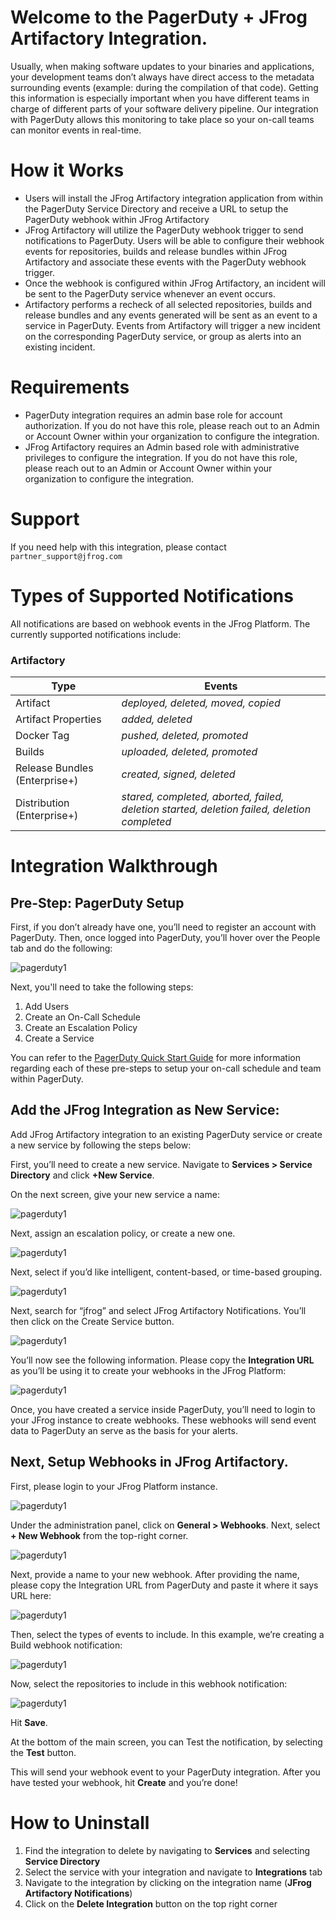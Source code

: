 # Welcome to the PagerDuty + JFrog Artifactory Integration. 

Usually, when making software updates to your binaries and applications, your development teams don’t always have direct access to the metadata surrounding events (example: during the compilation of that code). Getting this information is especially important when you have different teams in charge of different parts of your software delivery pipeline. Our integration with PagerDuty allows this monitoring to take place so your on-call teams can monitor events in real-time.

# How it Works
* Users will install the JFrog Artifactory integration application from within the PagerDuty Service Directory and receive a URL to setup the PagerDuty webhook within JFrog Artifactory
* JFrog Artifactory will utilize the PagerDuty webhook trigger to send notifications to PagerDuty.  Users will be able to configure their webhook events for repositories, builds and release bundles within JFrog Artifactory and associate these events with the PagerDuty webhook trigger. 
* Once the webhook is configured within JFrog Artifactory, an incident will be sent to the PagerDuty service whenever an event occurs.
* Artifactory performs a recheck of all selected repositories, builds and release bundles and any events generated will be sent as an event to a service in PagerDuty. Events from Artifactory will trigger a new incident on the corresponding PagerDuty service, or group as alerts into an existing incident.

# Requirements
* PagerDuty integration requires an admin base role for account authorization. If you do not have this role, please reach out to an Admin or Account Owner within your organization to configure the integration.
* JFrog Artifactory requires an Admin based role with administrative privileges to configure the integration.  If you do not have this role, please reach out to an Admin or Account Owner within your organization to configure the integration.

# Support
If you need help with this integration, please contact `partner_support@jfrog.com`

# Types of Supported Notifications

All notifications are based on webhook events in the JFrog Platform. The currently supported notifications include:

### Artifactory

Type | Events
------------ | -------------
Artifact | *deployed, deleted, moved, copied*
Artifact Properties | *added, deleted*
Docker Tag | *pushed, deleted, promoted*
Builds | *uploaded, deleted, promoted*
Release Bundles (Enterprise+) | *created, signed, deleted*
Distribution (Enterprise+) | *stared, completed, aborted, failed, deletion started, deletion failed, deletion completed*

# Integration Walkthrough

## Pre-Step: PagerDuty Setup

First, if you don’t already have one, you’ll need to register an account with PagerDuty. Then, once logged into PagerDuty, you’ll hover over the People tab and do the following:

![pagerduty1](https://raw.githubusercontent.com/jfrog/partner-integrations/main/PagerDuty/Artifactory/img/image2.png)

Next, you'll need to take the following steps:
1. Add Users
2. Create an On-Call Schedule
3. Create an Escalation Policy 
4. Create a Service 

You can refer to the [PagerDuty Quick Start Guide](https://support.pagerduty.com/docs/quick-start-guide) for more information regarding each of these pre-steps to setup your on-call schedule and team within PagerDuty. 

## Add the JFrog Integration as New Service:

Add JFrog Artifactory integration to an existing PagerDuty service or create a new service by following the steps below:

First, you’ll need to create a new service. Navigate to **Services > Service Directory** and click **+New Service**.

On the next screen, give your new service a name:

![pagerduty1](https://raw.githubusercontent.com/jfrog/partner-integrations/main/PagerDuty/Artifactory/img/image9.png)

Next, assign an escalation policy, or create a new one.

![pagerduty1](https://raw.githubusercontent.com/jfrog/partner-integrations/main/PagerDuty/Artifactory/img/image5.png)

Next, select if you’d like intelligent, content-based, or time-based grouping.

![pagerduty1](https://raw.githubusercontent.com/jfrog/partner-integrations/main/PagerDuty/Artifactory/img/image10.png)

Next, search for “jfrog” and select JFrog Artifactory Notifications. You’ll then click on the Create Service button.

![pagerduty1](https://raw.githubusercontent.com/jfrog/partner-integrations/main/PagerDuty/Artifactory/img/image12.png)

You’ll now see the following information. Please copy the **Integration URL** as you’ll be using it to create your webhooks in the JFrog Platform:

![pagerduty1](https://raw.githubusercontent.com/jfrog/partner-integrations/main/PagerDuty/Artifactory/img/image7.png)

Once, you have created a service inside PagerDuty, you’ll need to login to your JFrog instance to create webhooks. These webhooks will send event data to PagerDuty an serve as the basis for your alerts.

## Next, Setup Webhooks in JFrog Artifactory.

First, please login to your JFrog Platform instance. 

![pagerduty1](https://raw.githubusercontent.com/jfrog/partner-integrations/main/PagerDuty/Artifactory/img/image6.png)

Under the administration panel, click on **General > Webhooks**. Next, select **+ New Webhook** from the top-right corner.

![pagerduty1](https://raw.githubusercontent.com/jfrog/partner-integrations/main/PagerDuty/Artifactory/img/image4.png)

Next, provide a name to your new webhook. After providing the name, please copy the Integration URL from PagerDuty and paste it where it says URL here:

![pagerduty1](https://raw.githubusercontent.com/jfrog/partner-integrations/main/PagerDuty/Artifactory/img/image14.png)

Then, select the types of events to include. In this example, we’re creating a Build webhook notification:

![pagerduty1](https://raw.githubusercontent.com/jfrog/partner-integrations/main/PagerDuty/Artifactory/img/image8.png)

Now, select the repositories to include in this webhook notification:

![pagerduty1](https://raw.githubusercontent.com/jfrog/partner-integrations/main/PagerDuty/Artifactory/img/image13.png)

Hit **Save**.

At the bottom of the main screen, you can Test the notification, by selecting the **Test** button. 

This will send your webhook event to your PagerDuty integration. After you have tested your webhook, hit **Create** and you’re done!

# How to Uninstall
1. Find the integration to delete by navigating to **Services** and selecting **Service Directory**
2. Select the service with your integration and navigate to **Integrations** tab
3. Navigate to the integration by clicking on the integration name (**JFrog Artifactory Notifications**)
4. Click on the **Delete Integration** button on the top right corner
